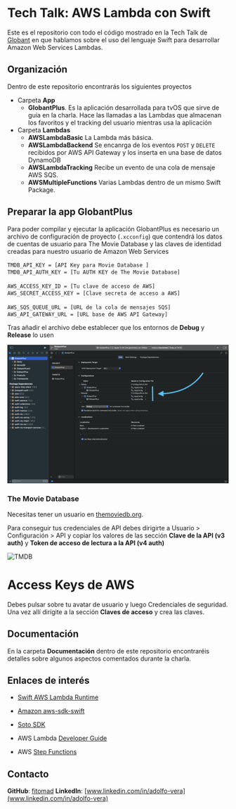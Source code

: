 # Tech Talk: AWS Lambda con Swift

Este es el repositorio con todo el código mostrado en la Tech Talk de [Globant](https://www.globant.com/) en que hablamos sobre el uso del lenguaje Swift para desarrollar Amazon Web Services Lambdas.

## Organización

Dentro de este repositorio encontrarás los siguientes proyectos

* Carpeta **App**
    * **GlobantPlus**. Es la aplicación desarrollada para tvOS que sirve de guía en la charla. Hace las llamadas a las Lambdas que almacenan los favoritos y el tracking del usuario mientras usa la aplicación
* Carpeta **Lambdas**
    * **AWSLambdaBasic** La Lambda más básica.
    * **AWSLambdaBackend** Se encanrga de los eventos `POST` y `DELETE` recibidos por AWS API Gateway y los inserta en una base de datos DynamoDB
    * **AWSLambdaTracking** Recibe un evento de una cola de mensaje AWS SQS.
    * **AWSMultipleFunctions** Varias Lambdas dentro de un mismo Swift Package.

## Preparar la app GlobantPlus

Para poder compilar y ejecutar la aplicación GlobantPlus es necesario un archivo de configuración de proyecto (`.xcconfig`) que contendrá los datos de cuentas de usuario para The Movie Database y las claves de identidad creadas para nuestro usuario de Amazon Web Services

```xcconfig
TMDB_API_KEY = [API Key para Movie Database ]
TMDB_API_AUTH_KEY = [Tu AUTH KEY de The Movie Database]

AWS_ACCESS_KEY_ID = [Tu clave de acceso de AWS]
AWS_SECRET_ACCESS_KEY = [Clave secreta de acceso a AWS]

AWS_SQS_QUEUE_URL = [URL de la cola de mensajes SQS]
AWS_API_GATEWAY_URL = [URL base de AWS API Gateway]
```

Tras añadir el archivo debe establecer que los entornos de **Debug** y **Release** lo usen

![Xcode-xcconfig](https://github.com/fitomad/TechTalk-AWS-Lamba-Swift/raw/main/Documentation/Images/XCConfig-Xcode.png)

### The Movie Database

Necesitas tener un usuario en [themoviedb.org](https://www.themoviedb.org/).

Para conseguir tus credenciales de API debes dirigirte a Usuario > Configuración > API y copiar
los valores de las sección **Clave de la API (v3 auth)** y **Token de acceso de lectura a la API (v4 auth)**

![TMDB](https://github.com/fitomad/TechTalk-AWS-Lamba-Swift/raw/main/Documentation/Images/tmdb.png)

# Access Keys de AWS

Debes pulsar sobre tu avatar de usuario y luego Credenciales de seguridad. Una vez allí dirígite a la sección **Claves de acceso** y crea las claves.

## Documentación

En la carpeta **Documentación** dentro de este repositorio encontraréis detalles sobre algunos aspectos comentados durante la charla.

## Enlaces de interés

* [Swift AWS Lambda Runtime](https://github.com/swift-server/swift-aws-lambda-runtime)
* [Amazon aws-sdk-swift](https://github.com/awslabs/aws-sdk-swift)
* [Soto SDK](https://github.com/soto-project/soto)

* AWS Lambda [Developer Guide](https://docs.aws.amazon.com/lambda/index.html)
* AWS [Step Functions](https://aws.amazon.com/es/step-functions/resources/?step-functions.sort-by=item.additionalFields.postDateTime&step-functions.sort-order=desc)


## Contacto

**GitHub**: [fitomad](https://github.com/fitomad)
**LinkedIn**: [www.linkedin.com/in/adolfo-vera](www.linkedin.com/in/adolfo-vera)
